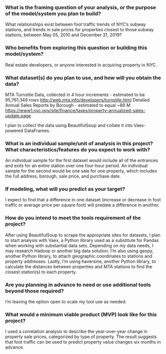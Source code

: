 ### What is the framing question of your analysis, or the purpose of the model/system you plan to build?
            
What relationships exist between foot traffic trends of NYC’s subway stations, and trends in sale prices for properties closest to those subway stations, between May 05, 2010 and December 31, 2019? 

### Who benefits from exploring this question or building this model/system?

Real estate developers, or anyone interested in acquiring property in NYC.

### What dataset(s) do you plan to use, and how will you obtain the data?

MTA Turnstile Data, collected in 4 hour increments - estimated to be 95,761,349 rows
http://web.mta.info/developers/turnstile.html
Detailed Annual Sales Reports by Borough - estimated to equal ~89 M
https://www1.nyc.gov/site/finance/taxes/property-annualized-sales-update.page
    
I plan to collect the data using BeautifulSoup and collate it into Vaex-powered DataFrames.

### What is an individual sample/unit of analysis in this project? What characteristics/features do you expect to work with?

An individual sample for the first dataset would include all of the entrances and exits for an entire station over one four-hour period. An individual sample for the second would be one sale for one property, which includes the full address, borough, sale price, and purchase date. 

### If modeling, what will you predict as your target?

I expect to find that a difference in one dataset (increase or decrease in foot traffic or average price per square foot) will predate a difference in another. 

### How do you intend to meet the tools requirement of the project?

After using BeautifulSoup to scrape the appropriate sites for datasets, I plan to start analysis with Vaex, a Python library used as a substitute for Pandas when working with substantial data sets. Depending on my data needs, I may research Hadoop or another big data solution. I’m also using geopy, another Python library, to attach geographic coordinates to stations and property addresses. Lastly, I’m using haversine, another Python library, to calculate the distances between properties and MTA stations to find the closest station(s) to each property. 

### Are you planning in advance to need or use additional tools beyond those required?

I’m leaving the option open to scale my tool use as needed.

### What would a minimum viable product (MVP) look like for this project?

I used a correlation analysis to describe the year-over-year change in property sale prices, categorized by type of property. The result suggests that foot traffic can be used to predict property value changes six months in advance. 
